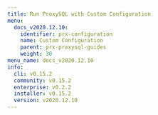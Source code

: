 ```yaml
---
title: Run ProxySQL with Custom Configuration
menu:
  docs_v2020.12.10:
    identifier: prx-configuration
    name: Custom Configuration
    parent: prx-proxysql-guides
    weight: 30
menu_name: docs_v2020.12.10
info:
  cli: v0.15.2
  community: v0.15.2
  enterprise: v0.2.2
  installer: v0.15.2
  version: v2020.12.10
---
```


